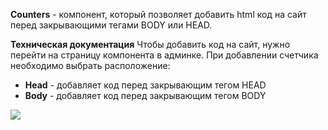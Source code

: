 **Counters** - компонент, который позволяет добавить html код на сайт перед закрывающими тегами BODY или HEAD.

**Техническая документация**
Чтобы добавить код на сайт, нужно перейти на страницу компонента в админке.
При добавлении счетчика необходимо выбрать расположение: 
 - **Head** - добавляет код перед закрывающим тегом HEAD
 - **Body** - добавляет код перед закрывающим тегом BODY
 
![](https://file.modx.pro/files/3/d/4/3d43a09ce7a00d0ff051f772b967aa73.jpg)